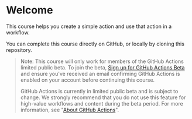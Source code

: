 # Welcome

This course helps you create a simple action and use that action in a workflow.

You can complete this course directly on GitHub, or locally by cloning this repository.

> Note: This course will only work for members of the GitHub Actions limited public beta. To join the beta, [Sign up for GitHub Actions Beta](https://github.com/features/actions/signup/) and ensure you've received an email confirming GitHub Actions is enabled on your account before continuing this course.
>
> GitHub Actions is currently in limited public beta and is subject to change. We strongly recommend that you do not use this feature for high-value workflows and content during the beta period. For more information, see "[About GitHub Actions](https://help.github.com/articles/about-github-actions)".